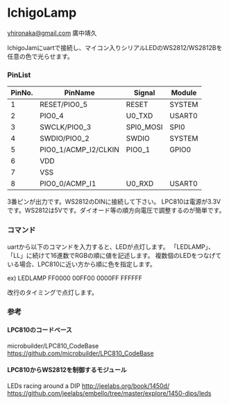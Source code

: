 IchigoLamp
==========
yhironaka@gmail.com 廣中靖久

IchigoJamにuartで接続し、マイコン入りシリアルLEDのWS2812/WS2812Bを任意の色で光らせます。

### PinList
PinNo. | PinName | Signal | Module
----|----|----|----
 1 | RESET/PIO0_5          |  RESET     |  SYSTEM
 2 | PIO0_4                |  U0_TXD    |  USART0
 3 | SWCLK/PIO0_3          |  SPI0_MOSI |  SPI0
 4 | SWDIO/PIO0_2          |  SWDIO     |  SYSTEM
 5 | PIO0_1/ACMP_I2/CLKIN  |  PIO0_1    |  GPIO0
 6 | VDD                   |            |  
 7 | VSS                   |            |  
 8 | PIO0_0/ACMP_I1        |  U0_RXD    |  USART0

3番ピンが出力です。WS2812のDINに接続して下さい。
LPC810は電源が3.3Vです。WS2812は5Vです。ダイオード等の順方向電圧で調整するのが簡単です。

### コマンド

uartから以下のコマンドを入力すると、LEDが点灯します。
「LEDLAMP」、「LL」に続けて16進数でRGBの順に値を記述します。
複数個のLEDをつなげている場合、LPC810に近い方から順に色を指定します。

ex) LEDLAMP FF0000 00FF00 0000FF FFFFFF

改行のタイミングで点灯します。

### 参考

#### LPC810のコードベース
microbuilder/LPC810_CodeBase
https://github.com/microbuilder/LPC810_CodeBase

#### LPC810からWS2812を制御するモジュール
LEDs racing around a DIP
http://jeelabs.org/book/1450d/
https://github.com/jeelabs/embello/tree/master/explore/1450-dips/leds